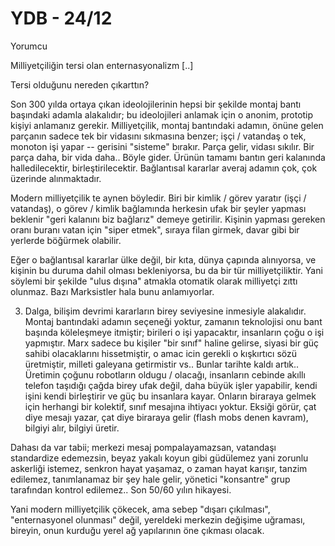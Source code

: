 # YDB - 24/12

Yorumcu

Milliyetçiliğin tersi olan enternasyonalizm [..]

Tersi olduğunu nereden çıkarttın?

Son 300 yılda ortaya çıkan ideolojilerinin hepsi bir şekilde montaj bantı başındaki adamla alakalıdır; bu ideolojileri anlamak için o anonim, prototip kişiyi anlamanız gerekir. Milliyetçilik, montaj bantındaki adamın, önüne gelen parçanın sadece tek bir vidasını sıkmasına benzer; işçi / vatandaş o tek, monoton işi yapar -- gerisini "sisteme" bırakır. Parça gelir, vidası sıkılır. Bir parça daha, bir vida daha.. Böyle gider. Ürünün tamamı bantın geri kalanında halledilecektir, birleştirilecektir. Bağlantısal kararlar averaj adamın çok, çok üzerinde alınmaktadır.

Modern milliyetçilik te aynen böyledir. Biri bir kimlik / görev yaratır (işçi / vatandaş), o görev / kimlik bağlamında herkesin ufak bir şeyler yapması beklenir "geri kalanını biz bağlarız" demeye getirilir. Kişinin yapması gereken oranı buranı vatan için "siper etmek", sıraya filan girmek, davar gibi bir yerlerde böğürmek olabilir.

Eğer o bağlantısal kararlar ülke değil, bir kıta, dünya çapında alınıyorsa, ve kişinin bu duruma dahil olması bekleniyorsa, bu da bir tür milliyetçiliktir. Yani söylemi bir şekilde "ulus dışına" atmakla otomatik olarak milliyetçi zıttı olunmaz. Bazı Marksistler hala bunu anlamıyorlar.

3. Dalga, bilişim devrimi kararların birey seviyesine inmesiyle alakalıdır. Montaj bantındaki adamın seçeneği yoktur, zamanın teknolojisi onu bant başında köleleşmeye itmiştir; birileri o işi yapacaktır, insanların çoğu o işi yapmıştır. Marx sadece bu kişiler "bir sınıf" haline gelirse, siyasi bir güç sahibi olacaklarını hissetmiştir, o amac icin gerekli o kışkırtıcı sözü üretmiştir, milleti galeyana getirmistir vs.. Bunlar tarihte kaldı artık.. Üretimin çoğunu robotların oldugu / olacağı, insanların cebinde akıllı telefon taşıdığı çağda birey ufak değil, daha büyük işler yapabilir, kendi işini kendi birleştirir ve güç bu insanlara kayar. Onların biraraya gelmek için herhangi bir kolektif, sınıf mesajına ihtiyacı yoktur. Eksiği görür, çat diye mesajı yazar, çat diye biraraya gelir (flash mobs denen kavram), bilgiyi alır, bilgiyi üretir.

Dahası da var tabii; merkezi mesaj pompalayamazsan, vatandaşı standardize edemezsin, beyaz yakalı koyun gibi güdülemez yani zorunlu askerliği istemez, senkron hayat yaşamaz, o zaman hayat karışır, tanzim edilemez, tanımlanamaz bir şey hale gelir, yönetici "konsantre" grup tarafından kontrol edilemez.. Son 50/60 yılın hikayesi.

Yani modern milliyetçilik çökecek, ama sebep "dışarı çıkılması", "enternasyonel olunması" değil, yereldeki merkezin değişime uğraması, bireyin, onun kurduğu yerel ağ yapılarının öne çıkması olacak.

